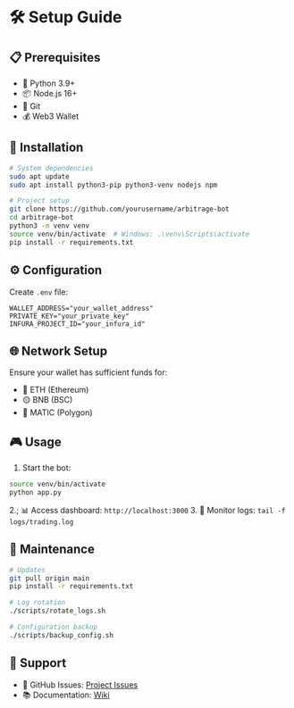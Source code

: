 # 🛠️ Setup Guide

## 📋 Prerequisites

- 🐍 Python 3.9+
- 📦 Node.js 16+
- 🔄 Git
- 💰 Web3 Wallet

## 🚀 Installation

```bash
# System dependencies
sudo apt update
sudo apt install python3-pip python3-venv nodejs npm

# Project setup
git clone https://github.com/yourusername/arbitrage-bot
cd arbitrage-bot
python3 -m venv venv
source venv/bin/activate  # Windows: .\venv\Scripts\activate
pip install -r requirements.txt
```

## ⚙️ Configuration

Create `.env` file:

```env
WALLET_ADDRESS="your_wallet_address"
PRIVATE_KEY="your_private_key"
INFURA_PROJECT_ID="your_infura_id"
```

## 🌐 Network Setup

Ensure your wallet has sufficient funds for:

- 💎 ETH (Ethereum)
- 🟡 BNB (BSC)
- 🔷 MATIC (Polygon)

## 🎮 Usage

1. Start the bot:

```bash
source venv/bin/activate
python app.py
```

2.; 📊 Access dashboard: `http://localhost:3000`
3. 📝 Monitor logs: `tail -f logs/trading.log`

## 🔧 Maintenance

```bash
# Updates
git pull origin main
pip install -r requirements.txt

# Log rotation
./scripts/rotate_logs.sh

# Configuration backup
./scripts/backup_config.sh
```

## 💬 Support

- 🐛 GitHub Issues: [Project Issues](https://github.com/yourusername/arbitrage-bot/issues)
- 📚 Documentation: [Wiki](https://github.com/yourusername/arbitrage-bot/wiki)
